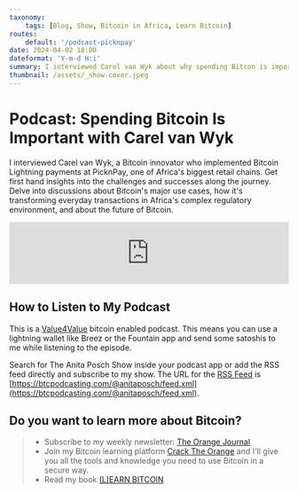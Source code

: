 ```yaml
---
taxonomy:
    tags: [Blog, Show, Bitcoin in Africa, Learn Bitcoin]
routes:
    default: '/podcast-picknpay'
date: 2024-04-02 18:00
dateformat: 'Y-m-d H:i'
summary: I interviewed Carel van Wyk about why spending Bitcon is important in many African countries and how he implemented Bitcoin Lightning payments at PicknPay, South Africa’s largest retailer.
thumbnail: /assets/_show-cover.jpeg
---
```


# Podcast: Spending Bitcoin Is Important with Carel van Wyk

I interviewed Carel van Wyk, a Bitcoin innovator who implemented Bitcoin Lightning payments at PicknPay, one of Africa's biggest retail chains. Get first hand insights into the challenges and successes along the journey. Delve into discussions about Bitcoin's major use cases, how it's transforming everyday transactions in Africa's complex regulatory environment, and about the future of Bitcoin.

<iframe width="100%" height="112" frameborder="0" scrolling="no" style="width: 100%; height: 112px;  overflow: hidden;" src="https://btcpodcasting.com/@anitaposch/episodes/spending-bitcoin-important-carel-van-wyk/embed/dark"></iframe>

## How to Listen to My Podcast
This is a [Value4Value](https://value4value.info/) bitcoin enabled podcast. This means you can use a lightning wallet like Breez or the Fountain app and send some satoshis to me while listening to the episode. 

Search for The Anita Posch Show inside your podcast app or add the RSS feed directly and subscribe to my show. The URL for the [RSS Feed](https://btcpodcasting.com/@anitaposch/feed.xml) is [https://btcpodcasting.com/@anitaposch/feed.xml](https://btcpodcasting.com/@anitaposch/feed.xml).

## Do you want to learn more about Bitcoin? 

> * Subscribe to my weekly newsletter: [The Orange Journal](https://anita.link/news)
> * Join my Bitcoin learning platform [Crack The Orange](https://cracktheorange.com) and I'll give you all the tools and knowledge you need to use Bitcoin in a secure way.
> * Read my book [(L)EARN BITCOIN](https://learnbitcoin.link/)

